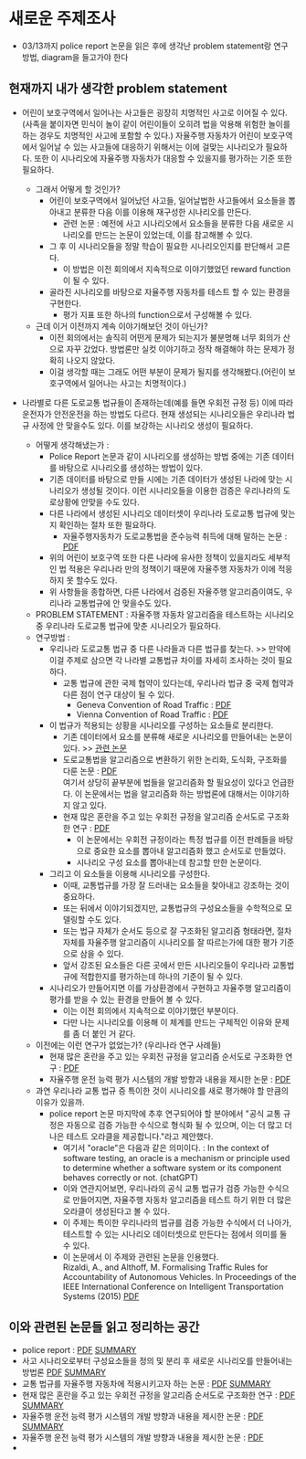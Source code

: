 # 새로운 주제조사

- 03/13까지 police report 논문을 읽은 후에 생각난 problem statement랑 연구 방법, diagram을 들고가야 한다

## 현재까지 내가 생각한 problem statement

- 어린이 보호구역에서 일어나는 사고들은 굉장히 치명적인 사고로 이어질 수 있다.(사족을 붙이자면 민식이 놀이 같이 어린이들이 오히려 법을 악용해 위험한 놀이를 하는 경우도 치명적인 사고에 포함할 수 있다.) 자율주행 자동차가 어린이 보호구역에서 일어날 수 있는 사고들에 대응하기 위해서는 이에 걸맞는 시나리오가 필요하다. 또한 이 시나리오에 자율주행 자동차가 대응할 수 있을지를 평가하는 기준 또한 필요하다.
  - 그래서 어떻게 할 것인가? 
    - 어린이 보호구역에서 일어났던 사고들, 일어날법한 사고들에서 요소들을 뽑아내고 분류한 다음 이를 이용해 재구성한 시나리오를 만든다.
      - 관련 논문 : 예전에 사고 시나리오에서 요소들을 분류한 다음 새로운 시나리오를 만드는 논문이 있었는데, 이를 참고해볼 수 있다.
    - 그 후 이 시나리오들을 정말 학습이 필요한 시나리오인지를 판단해서 고른다.
      - 이 방법은 이전 회의에서 지속적으로 이야기했었던 reward function이 될 수 있다.
    - 골라진 시나리오를 바탕으로 자율주행 자동차를 테스트 할 수 있는 환경을 구현한다.
      - 평가 지표 또한 하나의 function으로서 구성해볼 수 있다.
  - 근데 이거 이전까지 계속 이야기해보던 것이 아닌가?
    - 이전 회의에서는 솔직히 어떤게 문제가 되는지가 불분명해 너무 회의가 산으로 자꾸 갔었다. 방법론만 실컷 이야기하고 정작 해결해야 하는 문제가 정확히 나오지 않았다.
    - 이걸 생각할 때는 그래도 어떤 부분이 문제가 될지를 생각해봤다.(어린이 보호구역에서 일어나는 사고는 치명적이다.)

- 나라별로 다른 도로교통 법규들이 존재하는데(예를 들면 우회전 규정 등) 이에 따라 운전자가 안전운전을 하는 방법도 다르다. 현재 생성되는 시나리오들은 우리나라 법규 사정에 안 맞을수도 있다. 이를 보강하는 시나리오 생성이 필요하다.
  - 어떻게 생각해냈는가 : 
    - Police Report 논문과 같이 시나리오를 생성하는 방법 중에는 기존 데이터를 바탕으로 시나리오를 생성하는 방법이 있다.
    - 기존 데이터를 바탕으로 만들 시에는 기존 데이터가 생성된 나라에 맞는 시나리오가 생성될 것이다. 이런 시나리오들을 이용한 검증은 우리나라의 도로상황에 안맞을 수도 있다.
    - 다른 나라에서 생성된 시나리오 데이터셋이 우리나라 도로교통 법규에 맞는지 확인하는 절차 또한 필요하다.
      - 자율주행자동차가 도로교통법을 준수능력 취득에 대해 말하는 논문 : [PDF](../reference_summary/자율주행자동차에_대한_도로교통법_대응에_관한_소고-운전면허_규정을_중심으로.pdf)
    - 위의 어린이 보호구역 또한 다른 나라에 유사한 정책이 있을지라도 세부적인 법 적용은 우리나라 만의 정책이기 때문에 자율주행 자동차가 이에 적응하지 못 할수도 있다.
    - 위 사항들을 종합하면, 다른 나라에서 검증된 자율주행 알고리즘이여도, 우리나라 교통법규에 안 맞을수도 있다.
  - PROBLEM STATEMENT : 자율주행 자동차 알고리즘을 테스트하는 시나리오 중 우리나라 도로교통 법규에 맞춘 시나리오가 필요하다.
  - 연구방법 :
    - 우리나라 도로교통 법규 중 다른 나라들과 다른 법규를 찾는다. >> 만약에 이걸 주제로 삼으면 각 나라별 교통법규 차이를 자세히 조사하는 것이 필요하다.
      - 교통 법규에 관한 국제 협약이 있다는데, 우리나라 법규 중 국제 협약과 다른 점이 연구 대상이 될 수 있다.
        - Geneva Convention of Road Traffic : [PDF](../reference_summary/Geneva_Convention_of_Road_Traffic.pdf)
        - Vienna Convention of Road Traffic : [PDF](../reference_summary/Vienna_Convention_of_Road_Traffic.pdf)
    - 이 법규가 적용되는 상황을 시나리오를 구성하는 요소들로 분리한다.
      - 기존 데이터에서 요소를 분류해 새로운 시나리오를 만들어내는 논문이 있다. >> [관련 논문](../reference_summary/Generation_of_Modular_and_Measurable_Validation_Scenarios_for_Autonomous_Vehicles_Using_Accident_Data.pdf)
      - 도로교통법을 알고리즘으로 변환하기 위한 논리화, 도식화, 구조화를 다룬 논문 : [PDF](../reference_summary/자율주행자동차와_로봇윤리:_그_법적_시사점.pdf) <br> 여기서 상당히 끝부분에 법들을 알고리즘화 할 필요성이 있다고 언급한다. 이 논문에서는 법을 알고리즘화 하는 방법론에 대해서는 이야기하지 않고 있다.
      - 현재 많은 혼란을 주고 있는 우회전 규정을 알고리즘 순서도로 구조화한 연구 : [PDF](../reference_summary/자율주행_시스템을_위한_우회전_구조화에_관한_연구.pdf)
        - 이 논문에서는 우회전 규정이라는 특정 법규를 이전 판례들을 바탕으로 중요한 요소를 뽑아내 알고리즘화 했고 순서도로 만들었다.
        - 시나리오 구성 요소를 뽑아내는데 참고할 만한 논문이다.
    - 그리고 이 요소들을 이용해 시나리오를 구성한다.
      - 이때, 교통법규를 가장 잘 드러내는 요소들을 찾아내고 강조하는 것이 중요하다. 
      - 또는 뒤에서 이야기되겠지만, 교통법규의 구성요소들을 수학적으로 모델링할 수도 있다.
      - 또는 법규 자체가 순서도 등으로 잘 구조화된 알고리즘 형태라면, 절차 자체를 자율주행 알고리즘이 시나리오를 잘 따르는가에 대한 평가 기준으로 삼을 수 있다.
      - 앞서 강조된 요소들은 다른 곳에서 만든 시나리오들이 우리나라 교통법규에 적합한지를 평가하는데 하나의 기준이 될 수 있다.
    - 시나리오가 만들어지면 이를 가상환경에서 구현하고 자율주행 알고리즘이 평가를 받을 수 있는 환경을 만들어 볼 수 있다.
      - 이는 이전 회의에서 지속적으로 이야기했던 부분이다. 
      - 다만 나는 시나리오를 이용해 이 체계를 만드는 구체적인 이유와 문제를 좀 더 붙인 거 같다.
  - 이전에는 이런 연구가 없었는가? (우리나라 연구 사례들)
    - 현재 많은 혼란을 주고 있는 우회전 규정을 알고리즘 순서도로 구조화한 연구 : [PDF](../reference_summary/자율주행_시스템을_위한_우회전_구조화에_관한_연구.pdf)
    - 자율주행 운전 능력 평가 시스템의 개발 방향과 내용을 제시한 논문 : [PDF](../reference_summary/Development_Direction_of_Autonomous_Vehicle_Driving_Ability_Evaluation_System_based_on_Virtual_Environment.pdf)
  - 과연 우리나라 교통 법규 증 특이한 것이 시나리오를 새로 평가해야 할 만큼의 이유가 있을까.
    - police report 논문 마지막에 추후 연구되어야 할 분야에서 "공식 교통 규정은 자동으로 검증 가능한 수식으로 형식화 될 수 있으며, 이는 더 많고 더 나은 테스트 오라클을 제공합니다."라고 제안했다.
      - 여기서 "oracle"은 다음과 같은 의미이다. : In the context of software testing, an oracle is a mechanism or principle used to determine whether a software system or its component behaves correctly or not. (chatGPT)
      - 이와 연관지어보면, 우리나라의 공식 교통 법규가 검증 가능한 수식으로 만들어지면, 자율주행 자동차 알고리즘을 테스트 하기 위한 더 많은 오라클이 생성된다고 볼 수 있다.
      - 이 주제는 특이한 우리나라의 법규를 검증 가능한 수식에서 더 나아가, 테스트할 수 있는 시나리오 데이터셋으로 만든다는 점에서 의미를 둘 수 있다.
      - 이 논문에서 이 주제와 관련된 논문을 인용했다. <br> Rizaldi, A., and Althoff, M. Formalising Traffic Rules for Accountability of Autonomous Vehicles. In Proceedings of the IEEE International Conference on Intelligent Transportation Systems (2015) [PDF](../reference_summary/Formalising_Traffic_Rules_for_Accountability_of_Autonomous_Vehicles.pdf)

## 이와 관련된 논문들 읽고 정리하는 공간

- police report : [PDF](../reference_summary_other_people/generating_effective_test_cases_for_self_driving_cars_from_police_reports.pdf) [SUMMARY](../summary/SUMMARY_generating_effective_test_cases_for_self_driving_cars_from_police_reports.md)
- 사고 시나리오로부터 구성요소들을 정의 및 분리 후 새로운 시나리오를 만들어내는 방법론 [PDF](../reference_summary/Generation_of_Modular_and_Measurable_Validation_Scenarios_for_Autonomous_Vehicles_Using_Accident_Data.pdf) [SUMMARY](../summary/Generation_of_modular_and_measurable_validation_scenarios_of_autonomous_vehicles_using_accident_data.md)
- 교통 법규를 자율주행 자동차에 적용시키고자 하는 논문 : [PDF](../reference_summary/Formalising_Traffic_Rules_for_Accountability_of_Autonomous_Vehicles.pdf) [SUMMARY](../summary/SUMMARY_Formalising_Traffic_Rules_for_Accountability_of_Autonomous_Vehicles.md)
- 현재 많은 혼란을 주고 있는 우회전 규정을 알고리즘 순서도로 구조화한 연구 : [PDF](../reference_summary/자율주행_시스템을_위한_우회전_구조화에_관한_연구.pdf) [SUMMARY](../summary/SUMMARY_Development_Direction_of_Autonomous_Vehicle_Driving_Ability_Evaluation_System_based_on_Virtual_Environment.md)
- 자율주행 운전 능력 평가 시스템의 개발 방향과 내용을 제시한 논문 : [PDF](../reference_summary/Development_Direction_of_Autonomous_Vehicle_Driving_Ability_Evaluation_System_based_on_Virtual_Environment.pdf) [SUMMARY](../summary/SUMMARY_자율주행_시스템을_위한_우회전_구조화에_관한_연구.md)
- 자율주행 운전 능력 평가 시스템의 개발 방향과 내용을 제시한 논문 : [PDF](../reference_summary/Development_Direction_of_Autonomous_Vehicle_Driving_Ability_Evaluation_System_based_on_Virtual_Environment.pdf)
- 